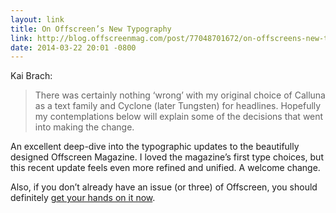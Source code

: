 ```yaml
---
layout: link
title: On Offscreen’s New Typography
link: http://blog.offscreenmag.com/post/77048701672/on-offscreens-new-typography-issue-no7-saw-a
date: 2014-03-22 20:01 -0800
---
```


Kai Brach:

> There was certainly nothing ‘wrong’ with my original choice of Calluna as a text family and Cyclone (later Tungsten) for headlines. Hopefully my contemplations below will explain some of the decisions that went into making the change.

An excellent deep-dive into the typographic updates to the beautifully designed Offscreen Magazine. I loved the magazine’s first type choices, but this recent update feels even more refined and unified. A welcome change.

Also, if you don’t already have an issue (or three) of Offscreen, you should definitely [get your hands on it now](http://www.offscreenmag.com/issues/).
